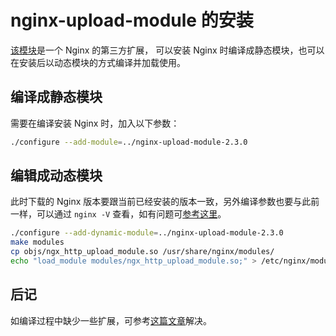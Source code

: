 # nginx-upload-module 的安装

[该模块](https://github.com/fdintino/nginx-upload-module)是一个 Nginx 的第三方扩展，
可以安装 Nginx 时编译成静态模块，也可以在安装后以动态模块的方式编译并加载使用。

## 编译成静态模块

需要在编译安装 Nginx 时，加入以下参数：

```bash
./configure --add-module=../nginx-upload-module-2.3.0
```

## 编辑成动态模块

此时下载的 Nginx 版本要跟当前已经安装的版本一致，另外编译参数也要与此前一样，可以通过 `nginx -V` 查看，如有问题可[参考这里](https://github.com/fdintino/nginx-upload-module/issues/103)。

```bash
./configure --add-dynamic-module=../nginx-upload-module-2.3.0
make modules
cp objs/ngx_http_upload_module.so /usr/share/nginx/modules/
echo "load_module modules/ngx_http_upload_module.so;" > /etc/nginx/modules-enabled/50-mod-http-upload.conf
```

## 后记

如编译过程中缺少一些扩展，可参考[这篇文章](https://makandracards.com/konjoot/38441-ubuntu-nginx-with-txid-module)解决。